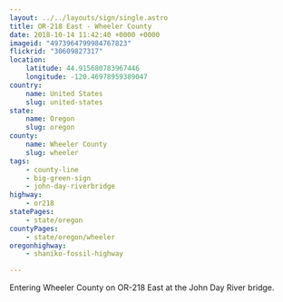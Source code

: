 ```yaml
---
layout: ../../layouts/sign/single.astro
title: OR-218 East - Wheeler County
date: 2018-10-14 11:42:40 +0000 +0000
imageid: "4973964799984767823"
flickrid: "30609827317"
location:
    latitude: 44.915680783967446
    longitude: -120.46978959389047
country:
    name: United States
    slug: united-states
state:
    name: Oregon
    slug: oregon
county:
    name: Wheeler County
    slug: wheeler
tags:
    - county-line
    - big-green-sign
    - john-day-riverbridge
highway:
    - or218
statePages:
    - state/oregon
countyPages:
    - state/oregon/wheeler
oregonhighway:
    - shaniko-fossil-highway

---
```

Entering Wheeler County on OR-218 East at the John Day River bridge.